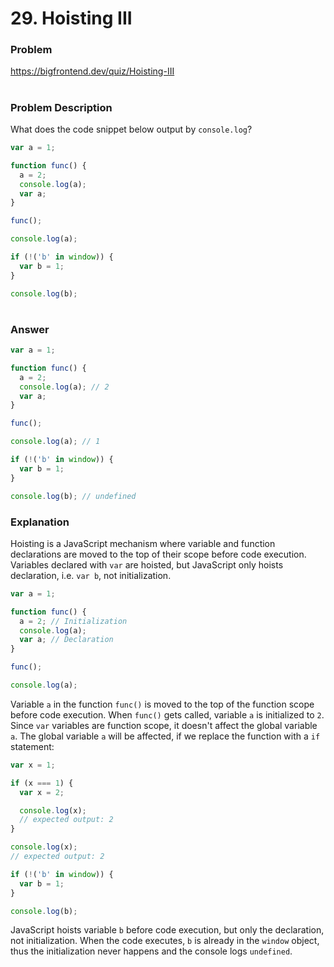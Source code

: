 # 29. Hoisting III

### Problem

https://bigfrontend.dev/quiz/Hoisting-III

#

### Problem Description

What does the code snippet below output by `console.log`?

```js
var a = 1;

function func() {
  a = 2;
  console.log(a);
  var a;
}

func();

console.log(a);

if (!('b' in window)) {
  var b = 1;
}

console.log(b);
```

#

### Answer

```js
var a = 1;

function func() {
  a = 2;
  console.log(a); // 2
  var a;
}

func();

console.log(a); // 1

if (!('b' in window)) {
  var b = 1;
}

console.log(b); // undefined
```

### Explanation

Hoisting is a JavaScript mechanism where variable and function declarations are moved to the top of their scope before code execution. Variables declared with `var` are hoisted, but JavaScript only hoists declaration, i.e. `var b`, not initialization.

```js
var a = 1;

function func() {
  a = 2; // Initialization
  console.log(a);
  var a; // Declaration
}

func();

console.log(a);
```

Variable `a` in the function `func()` is moved to the top of the function scope before code execution. When `func()` gets called, variable `a` is initialized to `2`. Since `var` variables are function scope, it doesn't affect the global variable `a`. The global variable `a` will be affected, if we replace the function with a `if` statement:

```js
var x = 1;

if (x === 1) {
  var x = 2;

  console.log(x);
  // expected output: 2
}

console.log(x);
// expected output: 2
```

```js
if (!('b' in window)) {
  var b = 1;
}

console.log(b);
```

JavaScript hoists variable `b` before code execution, but only the declaration, not initialization. When the code executes, `b` is already in the `window` object, thus the initialization never happens and the console logs `undefined`.
